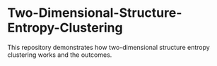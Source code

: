 # Two-Dimensional-Structure-Entropy-Clustering
This repository demonstrates how two-dimensional structure entropy clustering works and the outcomes.
